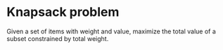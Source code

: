 <h1>Knapsack problem</h1>
<p>Given a set of items with weight and value, maximize the total value of a subset constrained by total weight.</p>
